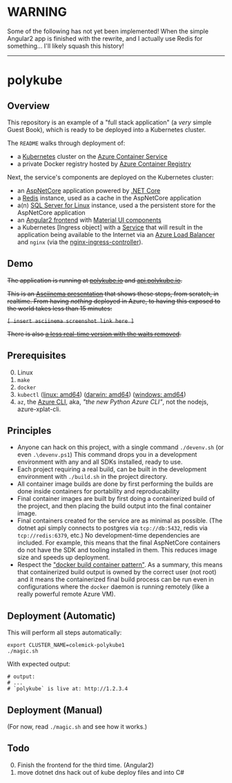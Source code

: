 # WARNING

Some of the following has not yet been implemented!
When the simple Angular2 app is finished with the rewrite,
and I actually use Redis for something... I'll likely squash
this history!

---

# polykube

## Overview

This repository is an example of a "full stack application" (a *very* simple Guest Book), which is ready to be deployed into a Kubernetes cluster.

The `README` walks through deployment of:

  * a [Kubernetes](http://kubernetes.io/) cluster on the [Azure Container Service](https://azure.microsoft.com/en-us/services/container-service/)
  * a private Docker registry hosted by [Azure Container Registry](https://azure.microsoft.com/en-us/services/container-registry/)

Next, the service's components are deployed on the Kubernetes cluster:

  * an [AspNetCore](https://docs.microsoft.com/en-us/aspnet/core/) application powered by [.NET Core](https://www.microsoft.com/net/core)
  * a [Redis](http://redis.io/) instance, used as a cache in the AspNetCore application
  * a(n) [SQL Server for Linux](https://www.microsoft.com/en-us/sql-server/sql-server-vnext-including-Linux) instance, used a the persistent store for the AspNetCore application
  * an [Angular2 frontend](https://angular.io/) with [Material UI components](https://material.angular.io/)
  * a Kubernetes [Ingress object] with a [Service]() that will result in the application being available to the Internet via
    an [Azure Load Balancer](https://docs.microsoft.com/en-us/azure/load-balancer/load-balancer-overview) and `nginx` (via the [nginx-ingress-controller]()).

## Demo

~~The application is running at [polykube.io](https://polykube.io) and [api.polykube.io](https://api.polykube.io/counter).~~

~~This is an [Asciinema presentation]() that shows these steps, from scratch, in realtime.
From having *nothing* deployed in Azure, to having this exposed to the world takes less than 15 minutes:~~

~~`[ insert asciinema screenshot link here ]`~~

~~There is also [a less real-time version with the waits removed]().~~

## Prerequisites

0. Linux
1. `make`
2. `docker`
3. `kubectl` ([linux: amd64](https://storage.googleapis.com/kubernetes-release/release/v1.4.6/bin/linux/amd64/kubectl)) ([darwin: amd64](https://storage.googleapis.com/kubernetes-release/release/v1.4.6/bin/darwin/amd64/kubectl)) ([windows: amd64](https://storage.googleapis.com/kubernetes-release/release/v1.4.6/bin/windows/amd64/kubectl.exe))
4. `az`, the [Azure CLI](https://github.com/Azure/azure-cli), aka, *"the new Python Azure CLI"*, not the nodejs, azure-xplat-cli.

## Principles

 * Anyone can hack on this project, with a single command
   `./devenv.sh` (or even `.\devenv.ps1`)
   This command drops you in a development environment with any and all
   SDKs installed, ready to use.
 * Each project requiring a real build, can be built in the development
   environment with `./build.sh` in the project directory.
 * All container image builds are done by first performing the builds are done inside containers for portability and reproducability
 * Final container images are built by first doing a containerized build of the project,
   and then placing the build output into the final container image.
 * Final containers created for the service are as minimal as possible.
   (The dotnet api simply connects to postgres via `tcp://db:5432`, redis via `tcp://redis:6379`, etc.)
   No development-time dependencies are included.
   For example, this means that the final AspNetCore containers do not have the SDK
   and tooling installed in them. This reduces image size and speeds up deployment.
 * Respect the ["docker build container pattern"](http://blog.slashdeploy.com/2016/11/07/docker-build-container-pattern/).
   As a summary, this means that containerized build output is owned by the correct user (not root)
   and it means the containerized final build process can be run even in configurations where the `docker` daemon is
   running remotely (like a really powerful remote Azure VM).

## Deployment (Automatic)

This will perform all steps automatically:

```shell
export CLUSTER_NAME=colemick-polykube1
./magic.sh
```

With expected output:
```shell
# output:
# ...
# `polykube` is live at: http://1.2.3.4
```

## Deployment (Manual)

(For now, read `./magic.sh` and see how it works.)

## Todo
  0. Finish the frontend for the third time. (Angular2)
  1. move dotnet dns hack out of kube deploy files and into C#

